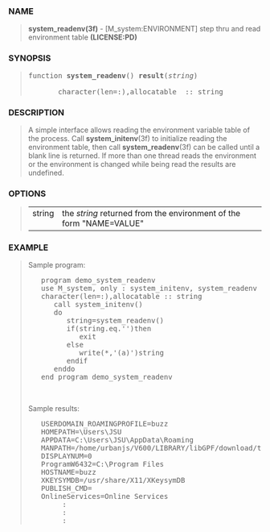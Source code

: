 <?
<body>
  <div id="Container">
    <div id="Content">
      <div class="c144"></div><a name="0"></a>

      <h3><a name="0">NAME</a></h3>

      <blockquote>
        <b>system_readenv(3f)</b> - [M_system:ENVIRONMENT] step thru and read environment table <b>(LICENSE:PD)</b>
      </blockquote><a name="contents" id="contents"></a>

      <h3><a name="7">SYNOPSIS</a></h3>

      <blockquote>
        <pre>
function <b>system_readenv</b>() <b>result</b>(<i>string</i>)
<br />       character(len=:),allocatable  :: string
</pre>
      </blockquote><a name="2"></a>

      <h3><a name="2">DESCRIPTION</a></h3>

      <blockquote>
        A simple interface allows reading the environment variable table of the process. Call <b>system_initenv</b>(3f) to initialize reading the
        environment table, then call <b>system_readenv</b>(3f) can be called until a blank line is returned. If more than one thread reads the environment
        or the environment is changed while being read the results are undefined.
      </blockquote><a name="3"></a>

      <h3><a name="3">OPTIONS</a></h3>

      <blockquote>
        <table cellpadding="3">
          <tr valign="top">
            <td class="c145" width="6%" nowrap="nowrap">string</td>

            <td valign="bottom">the <i>string</i> returned from the environment of the form "NAME=VALUE"</td>
          </tr>
        </table>
      </blockquote><a name="4"></a>

      <h3><a name="4">EXAMPLE</a></h3>

      <blockquote>
        Sample program:
        <pre>
   program demo_system_readenv
   use M_system, only : system_initenv, system_readenv
   character(len=:),allocatable :: string
      call system_initenv()
      do
         string=system_readenv()
         if(string.eq.'')then
            exit
         else
            write(*,'(a)')string
         endif
      enddo
   end program demo_system_readenv
<br />
</pre>Sample results:
        <pre>
   USERDOMAIN_ROAMINGPROFILE=buzz
   HOMEPATH=\Users\JSU
   APPDATA=C:\Users\JSU\AppData\Roaming
   MANPATH=/home/urbanjs/V600/LIBRARY/libGPF/download/tmp/man:/home/urbanjs/V600/doc/man:::
   DISPLAYNUM=0
   ProgramW6432=C:\Program Files
   HOSTNAME=buzz
   XKEYSYMDB=/usr/share/X11/XKeysymDB
   PUBLISH_CMD=
   OnlineServices=Online Services
        :
        :
        :
</pre>
      </blockquote><a name="5"></a>
    </div>
  </div>
</body>
